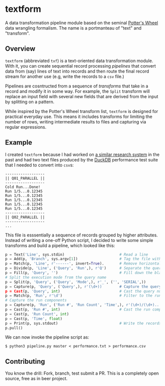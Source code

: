 # textform

A data transformation pipeline module based on the seminal [Potter's Wheel](http://control.cs.berkeley.edu/pwheel-vldb.pdf) data wrangling formalism. The name is a portmanteau of "text" and "transform".

## Overview

`textform` (abbreviated `txf`) is a text-oriented data transformation module. With it, you can create sequential record processing _pipelines_ that convert data from (say) lines of text into records and then route the final record stream for another use (e.g, write the records to a `csv` file.)

Pipelines are cosntructed from a sequence of _transforms_ that take in a record and modify it in some way. For example, the `Split` transform will replace an input field with several new fields that are derived from the input by splitting on a pattern.

While inspired by the Potter's Wheel transform list, `textform` is designed for practical everyday use. This means it includes transforms for limiting the number of rows, writing intermediate results to files and capturing via regular expressions.

## Example

I created `textform` because I had worked on [a similar research system](https://tc19.tableau.com/learn/sessions/lets-get-physical-preparing-data-text-files) in the past and had two text files produced by the [DuckDB](https://github.com/duckdb/duckdb) performance test suite that I needed to convert into `csv`s:

```
------------------
|| Q01_PARALLEL ||
------------------
Cold Run...Done!
Run 1/5...0.12345
Run 1/5...0.12345
Run 1/5...0.12345
Run 1/5...0.12345
Run 1/5...0.12345
------------------
|| Q02_PARALLEL ||
------------------
...
```

This file is esssentially a sequence of records grouped by higher attributes. Instead of writing a one-off Python script, I decided to write some simple transforms and build a pipeline, which looked like this:

```py
p = Text('Line', sys.stdin)                         # Read a line
p = Add(p, 'Branch', sys.argv[1])                   # Tag the file with the branch name
p = Match(p, 'Line', r'------', invert=True).       # Remove horizontal lines
p = Divide(p, 'Line', ('Query', 'Run',), r'Q')      # Separate the query names from the run data
p = Fill(p, 'Query', '')                            # Fill down the blank query names
# Split the execution mode from the query name
p = Split(p, 'Query', ('Query', 'Mode',), r'_', ('', 'SERIAL',)) 
p = Capture(p, 'Query', ('Query',), r'(\d+))        # Capture the query number
p = Cast(p, 'Query', int)                           # Cast the query number to an integer
p = Match(p, 'Run', r'\d')                          # Filter to the runs with data
# Capture the run components
p = Capture(p, 'Run', ('Run #', 'Run Count', 'Time',), r'(\d+)/(\d+)...(\d+\.\d+)')
p = Cast(p, 'Run #', int)                           # Cast the run components
p = Cast(p, 'Run Count', int)
p = Cast(p, 'Time', float)
p = Print(p, sys.stdout)                            # Write the records to stdout as a csv
p.pull()
```

We can now invoke the pipeline script as:

```shell
$ python3 pipeline.py master < performance.txt > performance.csv
```

## Contributing

You know the drill: Fork, branch, test submit a PR.  This is a completely open source, free as in beer project.

